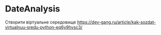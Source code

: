 # DateAnalysis

Створити віртуальне середовище https://dev-gang.ru/article/kak-sozdat-virtualnuu-sredu-python-eq6y9hvsc3/
